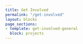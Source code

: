 ```yaml
---
title: Get Involved
permalink: "/get-involved"
layout: blocks
page_sections:
- template: get-involved-general
  block: projects
---
```

